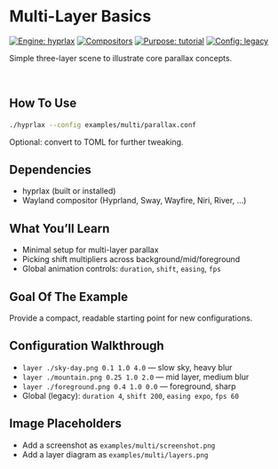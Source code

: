 # Multi-Layer Basics

[![Engine: hyprlax](https://img.shields.io/badge/engine-hyprlax-3fb950?style=flat)](../../README.md)
[![Compositors](https://img.shields.io/badge/compositors-hyprland%20%7C%20sway%20%7C%20wayfire%20%7C%20niri%20%7C%20river-1f6feb?style=flat)](../../docs/getting-started/compatibility.md)
[![Purpose: tutorial](https://img.shields.io/badge/purpose-tutorial-10b981?style=flat)](#)
[![Config: legacy](https://img.shields.io/badge/config-legacy_conf-9e9e9e?style=flat)](../../docs/configuration/legacy-format.md)

Simple three-layer scene to illustrate core parallax concepts.

![Screenshot placeholder: basic multi-layer parallax](./screenshot.png)
![Layer diagram placeholder: sky → mountains → foreground](./layers.png)

## How To Use

```bash
./hyprlax --config examples/multi/parallax.conf
```

Optional: convert to TOML for further tweaking.

## Dependencies

- hyprlax (built or installed)
- Wayland compositor (Hyprland, Sway, Wayfire, Niri, River, …)

## What You’ll Learn

- Minimal setup for multi-layer parallax
- Picking shift multipliers across background/mid/foreground
- Global animation controls: `duration`, `shift`, `easing`, `fps`

## Goal Of The Example

Provide a compact, readable starting point for new configurations.

## Configuration Walkthrough

- `layer ./sky-day.png 0.1 1.0 4.0` — slow sky, heavy blur
- `layer ./mountain.png 0.25 1.0 2.0` — mid layer, medium blur
- `layer ./foreground.png 0.4 1.0 0.0` — foreground, sharp
- Global (legacy): `duration 4`, `shift 200`, `easing expo`, `fps 60`

## Image Placeholders

- Add a screenshot as `examples/multi/screenshot.png`
- Add a layer diagram as `examples/multi/layers.png`

